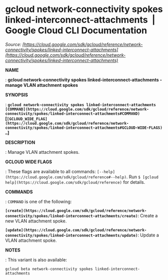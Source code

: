 # gcloud network-connectivity spokes linked-interconnect-attachments  |  Google Cloud CLI Documentation

*Source: [https://cloud.google.com/sdk/gcloud/reference/network-connectivity/spokes/linked-interconnect-attachments](https://cloud.google.com/sdk/gcloud/reference/network-connectivity/spokes/linked-interconnect-attachments)*

**NAME**

: **gcloud network-connectivity spokes linked-interconnect-attachments - manage VLAN attachment spokes**

**SYNOPSIS**

: **`gcloud network-connectivity spokes linked-interconnect-attachments` `[COMMAND](https://cloud.google.com/sdk/gcloud/reference/network-connectivity/spokes/linked-interconnect-attachments#COMMAND)` [`[GCLOUD_WIDE_FLAG](https://cloud.google.com/sdk/gcloud/reference/network-connectivity/spokes/linked-interconnect-attachments#GCLOUD-WIDE-FLAGS) …`]**

**DESCRIPTION**

: Manage VLAN attachment spokes.

**GCLOUD WIDE FLAGS**

: These flags are available to all commands: `[--help](https://cloud.google.com/sdk/gcloud/reference#--help)`.
Run `$ [gcloud help](https://cloud.google.com/sdk/gcloud/reference)` for details.

**COMMANDS**

: ``COMMAND`` is one of the following:

**`[create](https://cloud.google.com/sdk/gcloud/reference/network-connectivity/spokes/linked-interconnect-attachments/create)`**:
Create a new VLAN attachment spoke.

**`[update](https://cloud.google.com/sdk/gcloud/reference/network-connectivity/spokes/linked-interconnect-attachments/update)`**:
Update a VLAN attachment spoke.

**NOTES**

: This variant is also available:

```
gcloud beta network-connectivity spokes linked-interconnect-attachments
```